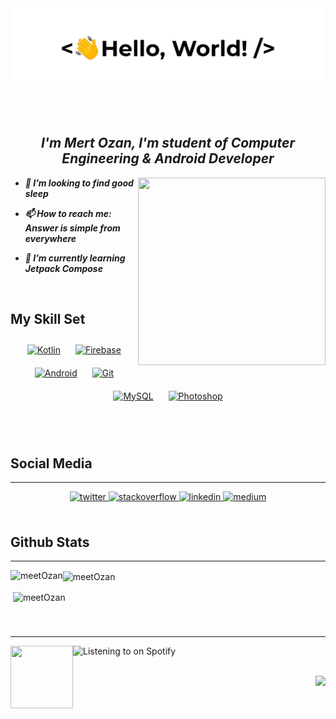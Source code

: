 <div align="center">
<img src="https://raw.githubusercontent.com/verma-ashish-k/verma-ashish-k/a3263a1cc0ce7021b733e9e223a55ba2d004f569/hello-world.gif" align="center" height=" " width="800" />
</div>  

<br/><br/>

## ***<div align="center">I'm Mert Ozan, I'm student of Computer Engineering & Android Developer</div>***  
  
<img src="https://media0.giphy.com/media/llarwdtFqG63IlqUR1/giphy.gif" align="right" height="300" width="300" />

- ***💞️ I’m looking to find good sleep***  

- ***📫 How to reach me: Answer is simple from everywhere***  
  

- ***🌱 I’m currently learning Jetpack Compose***

<div align="left">
</div>  
  
<br/>  

## My Skill Set  
<div align="center">  
<a href="https://kotlinlang.org/" target="_blank"><img style="margin: 10px" src="https://profilinator.rishav.dev/skills-assets/kotlinlang-icon.svg" alt="Kotlin" height="75" /></a>   
<a href="https://firebase.google.com/" target="_blank"><img style="margin: 10px" src="https://profilinator.rishav.dev/skills-assets/firebase.png" alt="Firebase" height="75" /></a>  
<a href="https://www.android.com/intl/en_in/" target="_blank"><img style="margin: 10px" src="https://profilinator.rishav.dev/skills-assets/android-original-wordmark.svg" alt="Android" height="75" /></a>  
<a href="https://github.com/" target="_blank"><img style="margin: 10px" src="https://profilinator.rishav.dev/skills-assets/git-scm-icon.svg" alt="Git" height="75" /></a>  
<a href="https://www.mysql.com/" target="_blank"><img style="margin: 10px" src="https://profilinator.rishav.dev/skills-assets/mysql-original-wordmark.svg" alt="MySQL" height="75" /></a>  
<a href="https://www.adobe.com/in/products/photoshop.html" target="_blank"><img style="margin: 10px" src="https://profilinator.rishav.dev/skills-assets/photoshop-plain.svg" alt="Photoshop" height="75" /></a>  
</div>  

<br/><br/>

## Social Media
______________  
<div align="center">
<a href="https://twitter.com/meetozan" target="_blank">
<img src=https://img.shields.io/badge/twitter-%2300acee.svg?&style=for-the-badge&logo=twitter&logoColor=white alt=twitter style="margin-bottom: 5px;" />
</a>
<a href="https://stackoverflow.com/users/19023704" target="_blank">
<img src=https://img.shields.io/badge/stackoverflow-%23F28032.svg?&style=for-the-badge&logo=stackoverflow&logoColor=white alt=stackoverflow style="margin-bottom: 5px;" />
</a>
<a href="https://linkedin.com/in/Mert Ozan Kahraman" target="_blank">
<img src=https://img.shields.io/badge/linkedin-%231E77B5.svg?&style=for-the-badge&logo=linkedin&logoColor=white alt=linkedin style="margin-bottom: 5px;" />
</a>
<a href="https://medium.com/@mertozan" target="_blank">
<img src=https://img.shields.io/badge/medium-%23292929.svg?&style=for-the-badge&logo=medium&logoColor=white alt=medium style="margin-bottom: 5px;" />
</a>  
</div>  
  
<br/>  

## Github Stats 
______________ 

<p><img align="left" src="https://github-readme-streak-stats.herokuapp.com/?user=meetOzan&" alt="meetOzan" /></p>

<p> <img align="center" src="https://github-readme-stats.vercel.app/api/top-langs?username=meetOzan&show_icons=true&locale=en&layout=compact" alt="meetOzan" /></p>


<p>&nbsp;<img align="center" src="https://github-readme-stats.vercel.app/api?username=meetOzan&show_icons=true&locale=en" alt="meetOzan" /></p>

<br/>  

### 
___________________  
<img src="https://media0.giphy.com/media/cOfwtFobGCLJBU3DNn/giphy.gif?cid=790b7611bfa4949d64df38834770faeb47b60bb05d1a0987&rid=giphy.gif&ct=s" align="left" height="100" width="100" />  

![Listening to on Spotify](https://spotify-github-profile.vercel.app/api/view?uid=mertozan-tr69&cover_image=true&theme=novatorem&show_offline=false&background_color=ffffff&bar_color=53b14f&bar_color_cover=true)  

<br/>  

<div align="right">
<img src="https://komarev.com/ghpvc/?username=meetOzan&&style=flat-square" align="right" />
</div>  

<br />
